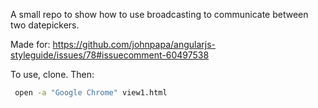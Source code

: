 A small repo to show how to use broadcasting to communicate between two datepickers.

Made for: https://github.com/johnpapa/angularjs-styleguide/issues/78#issuecomment-60497538

To use, clone. Then:

```sh
 open -a "Google Chrome" view1.html
```